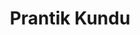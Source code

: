 ---
title: "Prantik Kundu"
presenter_id: prantik_kundu
permalink: /member_full_presentations/prantik_kundu
layout: member_all_presentations
---